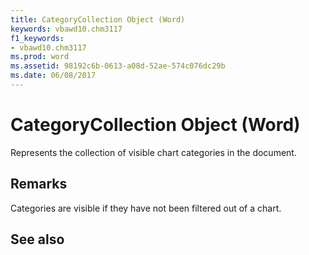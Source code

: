 ```yaml
---
title: CategoryCollection Object (Word)
keywords: vbawd10.chm3117
f1_keywords:
- vbawd10.chm3117
ms.prod: word
ms.assetid: 98192c6b-0613-a08d-52ae-574c076dc29b
ms.date: 06/08/2017
---
```



# CategoryCollection Object (Word)

Represents the collection of visible chart categories in the document.


## Remarks

Categories are visible if they have not been filtered out of a chart.


## See also




